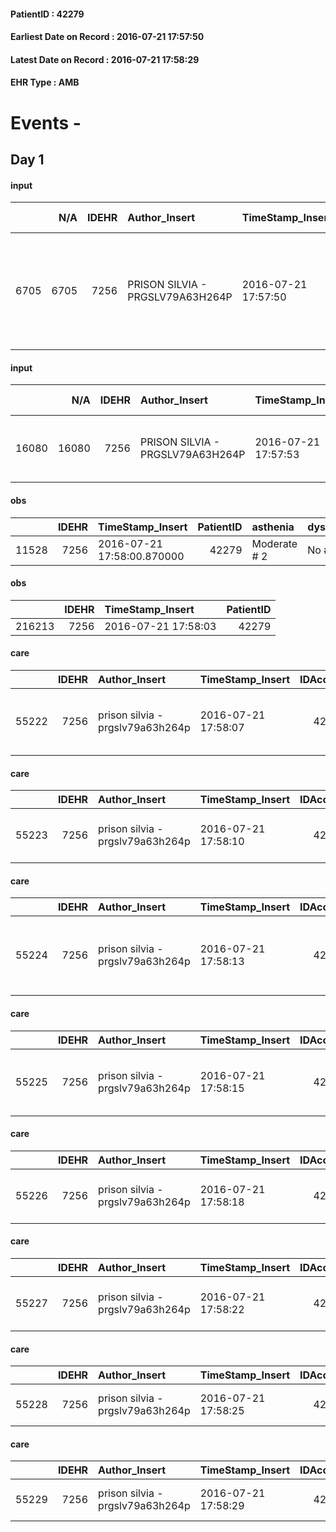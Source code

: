 
#### PatientID : 42279
#### Earliest Date on Record : 2016-07-21 17:57:50
#### Latest Date on Record : 2016-07-21 17:58:29
#### EHR Type : AMB

# Events - 

## Day 1

#### input
|      |    N/A |   IDEHR | Author_Insert                    | TimeStamp_Insert    |   IDAccess | EHRType   |   PatientID |   IDDigitalSignDocument | persone_vicine   |   Unnamed: 0_y |   IDANAMNESI_MED |   Non_Rilevabile_y | Note_Non_Rilevabile_y   | diagnosis                                                                                    |
|-----:|-------:|--------:|:---------------------------------|:--------------------|-----------:|:----------|------------:|------------------------:|:-----------------|---------------:|-----------------:|-------------------:|:------------------------|:---------------------------------------------------------------------------------------------|
| 6705 |   6705 |    7256 | PRISON SILVIA - PRGSLV79A63H264P | 2016-07-21 17:57:50 |      42087 | AMB       |       42279 |                  433837 | N/A              |           6925 |             4718 |                  0 | NR                      | carcinoma polmonare squamocellulare sx in progressione (diagnosi nel 2015) pregressa CT e RT |

#### input
|       |    N/A |   IDEHR | Author_Insert                    | TimeStamp_Insert    |   IDAccess | EHRType   |   PatientID |   IDDigitalSignDocument | persone_vicine   |   Unnamed: 0_y.1 |   IDDIAGNOSI_ICD |   Non_Rilevabile_y.1 | Note_Non_Rilevabile_y.1   | I_ICD                                                             | II_ICD                  | III_ICD                                             | I_Anno   | II_Anno   |
|------:|-------:|--------:|:---------------------------------|:--------------------|-----------:|:----------|------------:|------------------------:|:-----------------|-----------------:|-----------------:|---------------------:|:--------------------------|:------------------------------------------------------------------|:------------------------|:----------------------------------------------------|:---------|:----------|
| 16080 |  16080 |    7256 | PRISON SILVIA - PRGSLV79A63H264P | 2016-07-21 17:57:53 |      42087 | AMB       |       42279 |                  433839 | N/A              |             1641 |             1641 |                    0 | NR                        | 1629 - Tumori maligni del bronco o polmone - non specificato#2069 | V5631 - Emodialisi#4538 | 4019 - Ipertensione essenziale non specificata#2334 | 2015#55  | 2016#56   |

#### obs
|       |   IDEHR | TimeStamp_Insert           |   PatientID | asthenia     | dyspnoea   | body_temp    | agitation_behavior_freq   | cognitive_state       |
|------:|--------:|:---------------------------|------------:|:-------------|:-----------|:-------------|:--------------------------|:----------------------|
| 11528 |    7256 | 2016-07-21 17:58:00.870000 |       42279 | Moderate # 2 | No # 0     | Apyrexia # 0 | quiet # 0                 | confused at times 0 # |

#### obs
|        |   IDEHR | TimeStamp_Insert    |   PatientID |
|-------:|--------:|:--------------------|------------:|
| 216213 |    7256 | 2016-07-21 17:58:03 |       42279 |

#### care
|       |   IDEHR | Author_Insert                    | TimeStamp_Insert    |   IDAccess | EHRType   |   PatientID |   IDTERAPIE_OUTPAT_VIDAS | ds_altro_farmaco       |   ds_dose | opt_via_di_somm        | ds_ora                   | dt_data_inizio      |   opt_pregressa |   opt_somm_terapia |   opt_estemporanea |   opt_termina |   opt_somm_in_pompa | opt_farmaco              |
|------:|--------:|:---------------------------------|:--------------------|-----------:|:----------|------------:|-------------------------:|:-----------------------|----------:|:-----------------------|:-------------------------|:--------------------|----------------:|-------------------:|-------------------:|--------------:|--------------------:|:-------------------------|
| 55222 |    7256 | prison silvia - prgslv79a63h264p | 2016-07-21 17:58:07 |      42087 | amb       |       42279 |                    32831 | calciparina 500,000 ui |         1 | subcutaneously # 3 = 3 | 08 # 8; 14 # 14; 20 # 20 | 2016-07-21 00:00:00 |               0 |                  0 |                  0 |             0 |                   0 | other (see notes) # 2004 |

#### care
|       |   IDEHR | Author_Insert                    | TimeStamp_Insert    |   IDAccess | EHRType   |   PatientID |   IDTERAPIE_OUTPAT_VIDAS | ds_dose             | opt_via_di_somm   | ds_ora          | dt_data_inizio      |   opt_pregressa |   opt_somm_terapia |   opt_estemporanea |   opt_termina |   opt_somm_in_pompa | opt_farmaco                              |
|------:|--------:|:---------------------------------|:--------------------|-----------:|:----------|------------:|-------------------------:|:--------------------|:------------------|:----------------|:--------------------|----------------:|-------------------:|-------------------:|--------------:|--------------------:|:-----------------------------------------|
| 55223 |    7256 | prison silvia - prgslv79a63h264p | 2016-07-21 17:58:10 |      42087 | amb       |       42279 |                    32832 | 2019-01-02 00:00:00 | oral # 0 = 0      | 08 # 8; 20 # 20 | 2016-07-21 00:00:00 |               0 |                  0 |                  0 |             0 |                   0 | furosemide (lasix 500 mg tablets) # 1224 |

#### care
|       |   IDEHR | Author_Insert                    | TimeStamp_Insert    |   IDAccess | EHRType   |   PatientID |   IDTERAPIE_OUTPAT_VIDAS |   ds_dose | opt_via_di_somm   | ds_ora          | dt_data_inizio      |   opt_pregressa |   opt_somm_terapia |   opt_estemporanea |   opt_termina |   opt_somm_in_pompa | opt_farmaco                                              |
|------:|--------:|:---------------------------------|:--------------------|-----------:|:----------|------------:|-------------------------:|----------:|:------------------|:----------------|:--------------------|----------------:|-------------------:|-------------------:|--------------:|--------------------:|:---------------------------------------------------------|
| 55224 |    7256 | prison silvia - prgslv79a63h264p | 2016-07-21 17:58:13 |      42087 | amb       |       42279 |                    32833 |         1 | oral # 0 = 0      | 08 # 8; 20 # 20 | 2016-07-21 00:00:00 |               0 |                  0 |                  0 |             0 |                   0 | calcium carbonate (1 g calcium carbonate cpr eff) # 1110 |

#### care
|       |   IDEHR | Author_Insert                    | TimeStamp_Insert    |   IDAccess | EHRType   |   PatientID |   IDTERAPIE_OUTPAT_VIDAS |   ds_dose | opt_via_di_somm   | ds_ora   | dt_data_inizio      |   opt_pregressa |   opt_somm_terapia |   opt_estemporanea |   opt_termina |   opt_somm_in_pompa | opt_farmaco                                 |
|------:|--------:|:---------------------------------|:--------------------|-----------:|:----------|------------:|-------------------------:|----------:|:------------------|:---------|:--------------------|----------------:|-------------------:|-------------------:|--------------:|--------------------:|:--------------------------------------------|
| 55225 |    7256 | prison silvia - prgslv79a63h264p | 2016-07-21 17:58:15 |      42087 | amb       |       42279 |                    32834 |         1 | oral # 0 = 0      | 15 # 15  | 2016-07-21 00:00:00 |               0 |                  0 |                  0 |             0 |                   0 | digoxin (lanoxin 0-00625 mg tablets) # 1172 |

#### care
|       |   IDEHR | Author_Insert                    | TimeStamp_Insert    |   IDAccess | EHRType   |   PatientID |   IDTERAPIE_OUTPAT_VIDAS | ds_dose   | opt_via_di_somm   | ds_ora   | dt_data_inizio      |   opt_pregressa |   opt_somm_terapia |   opt_estemporanea |   opt_termina |   opt_somm_in_pompa | opt_farmaco                                          |
|------:|--------:|:---------------------------------|:--------------------|-----------:|:----------|------------:|-------------------------:|:----------|:------------------|:---------|:--------------------|----------------:|-------------------:|-------------------:|--------------:|--------------------:|:-----------------------------------------------------|
| 55226 |    7256 | prison silvia - prgslv79a63h264p | 2016-07-21 17:58:18 |      42087 | amb       |       42279 |                    32835 | 30 gtt    | oral # 0 = 0      | 09 # 9   | 2016-07-21 00:00:00 |               0 |                  0 |                  0 |             0 |                   0 | cholecalciferol (b asic op eration gtt 10 ml) # 1107 |

#### care
|       |   IDEHR | Author_Insert                    | TimeStamp_Insert    |   IDAccess | EHRType   |   PatientID |   IDTERAPIE_OUTPAT_VIDAS |   ds_dose | opt_via_di_somm   | ds_ora   | dt_data_inizio      |   opt_pregressa |   opt_somm_terapia |   opt_estemporanea |   opt_termina |   opt_somm_in_pompa | opt_farmaco                           |
|------:|--------:|:---------------------------------|:--------------------|-----------:|:----------|------------:|-------------------------:|----------:|:------------------|:---------|:--------------------|----------------:|-------------------:|-------------------:|--------------:|--------------------:|:--------------------------------------|
| 55227 |    7256 | prison silvia - prgslv79a63h264p | 2016-07-21 17:58:22 |      42087 | amb       |       42279 |                    32836 |         1 | oral # 0 = 0      | 08 # 8   | 2016-07-21 00:00:00 |               0 |                  0 |                  0 |             0 |                   0 | omeprazole (antra 20 mg cps rm) # 953 |

#### care
|       |   IDEHR | Author_Insert                    | TimeStamp_Insert    |   IDAccess | EHRType   |   PatientID |   IDTERAPIE_OUTPAT_VIDAS | ds_altro_farmaco   |   ds_dose | opt_via_di_somm   | ds_ora   | dt_data_inizio      |   opt_pregressa |   opt_somm_terapia |   opt_estemporanea |   opt_termina |   opt_somm_in_pompa | opt_farmaco              |
|------:|--------:|:---------------------------------|:--------------------|-----------:|:----------|------------:|-------------------------:|:-------------------|----------:|:------------------|:---------|:--------------------|----------------:|-------------------:|-------------------:|--------------:|--------------------:|:-------------------------|
| 55228 |    7256 | prison silvia - prgslv79a63h264p | 2016-07-21 17:58:25 |      42087 | amb       |       42279 |                    32837 | donepezil 10 mg    |         1 | oral # 0 = 0      | 21 # 21  | 2016-07-21 00:00:00 |               0 |                  0 |                  0 |             0 |                   0 | other (see notes) # 2004 |

#### care
|       |   IDEHR | Author_Insert                    | TimeStamp_Insert    |   IDAccess | EHRType   |   PatientID |   IDTERAPIE_OUTPAT_VIDAS | ds_altro_farmaco   | ds_dose   | opt_via_di_somm    | ds_ora          | dt_data_inizio      |   opt_pregressa |   opt_somm_terapia |   opt_estemporanea |   opt_termina |   opt_somm_in_pompa | opt_farmaco              |
|------:|--------:|:---------------------------------|:--------------------|-----------:|:----------|------------:|-------------------------:|:-------------------|:----------|:-------------------|:----------------|:--------------------|----------------:|-------------------:|-------------------:|--------------:|--------------------:|:-------------------------|
| 55229 |    7256 | prison silvia - prgslv79a63h264p | 2016-07-21 17:58:29 |      42087 | amb       |       42279 |                    32838 | foster puff        | 1 puff    | inhalation # 7 = 7 | 08 # 8; 20 # 20 | 2016-07-21 00:00:00 |               0 |                  0 |                  0 |             0 |                   0 | other (see notes) # 2004 |


